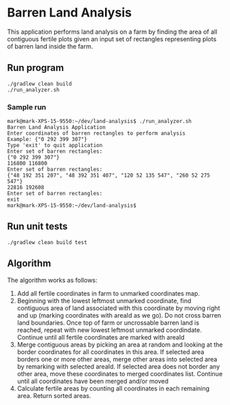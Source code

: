 # Barren Land Analysis

This application performs land analysis on a farm by finding the area of all contiguous fertile plots
given an input set of rectangles representing plots of barren land inside the farm.

## Run program

```
./gradlew clean build
./run_analyzer.sh
```

### Sample run

```
mark@mark-XPS-15-9550:~/dev/land-analysis$ ./run_analyzer.sh
Barren Land Analysis Application
Enter coordinates of barren rectangles to perform analysis
Example: {"0 292 399 307"}
Type 'exit' to quit application
Enter set of barren rectangles:
{"0 292 399 307"}
116800 116800
Enter set of barren rectangles:
{"48 192 351 207", "48 392 351 407", "120 52 135 547", "260 52 275 547"}
22816 192608
Enter set of barren rectangles:
exit
mark@mark-XPS-15-9550:~/dev/land-analysis$
```

## Run unit tests

```
./gradlew clean build test
```

## Algorithm

The algorithm works as follows:

1. Add all fertile coordinates in farm to unmarked coordinates map.
2. Beginning with the lowest leftmost unmarked coordinate, find contiguous area of land associated with this
coordinate by moving right and up (marking coordinates with areaId as we go).  Do not cross barren land boundaries.
Once top of farm or uncrossable barren land is reached, repeat with new lowest leftmost unmarked coordindate.
Continue until all fertile coordinates are marked with areaId
3. Merge contiguous areas by picking an area at random and looking at the border coordinates for all coordinates in this area.
If selected area borders one or more other areas, merge other areas into selected area by remarking with selected areaId.
If selected area does not border any other area, move these coordinates to merged coordinates list.
Continue until all coordinates have been merged and/or moved
4. Calculate fertile areas by counting all coordinates in each remaining area. Return sorted areas.
